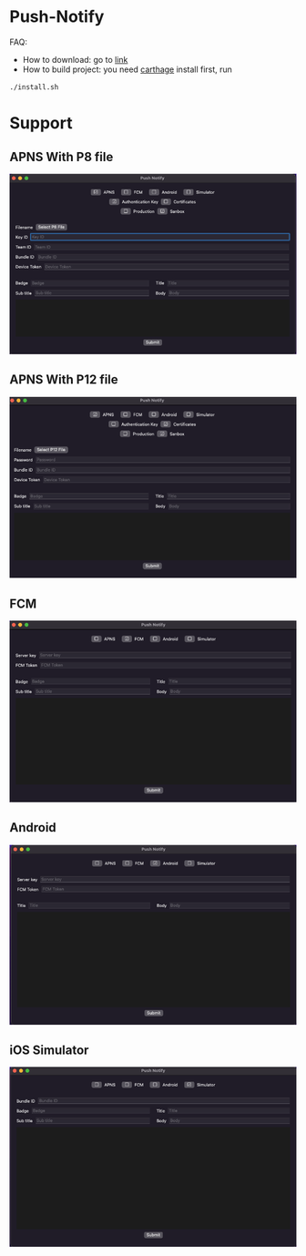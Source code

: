 # Push-Notify

FAQ:
- How to download: go to [link](https://github.com/manhpham90vn/Push-Notify/releases)
- How to build project: you need [carthage](https://github.com/Carthage/Carthage) install first, run 
```shell
./install.sh
```

# Support 
## APNS With P8 file
![img1](./img/1.apns_authenKey.png)

## APNS With P12 file
![img2](./img/2.apns_certificate.png)

## FCM
![img3](./img/3.fcm.png)

## Android
![img4](./img/4.android.png)

## iOS Simulator
![img5](./img/5.simulator.png)
